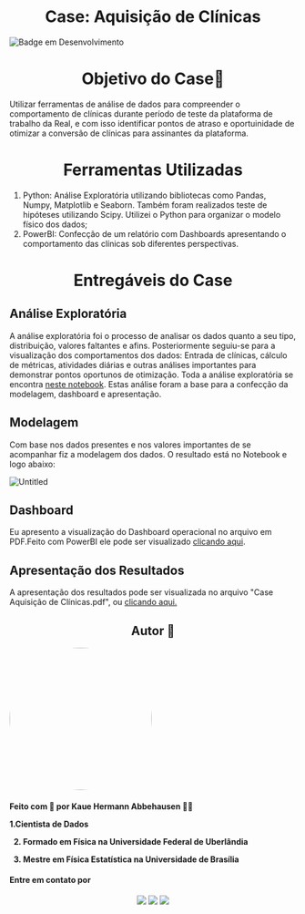 <h1 align="center"> Case: Aquisição de Clínicas </h1>

![Badge em Desenvolvimento](https://img.shields.io/static/v1?label=STATUS&message=COMPLETO&color=<COLOR>)

<h1 align ="center"> Objetivo do Case🤔</h1>

Utilizar ferramentas de análise de dados para compreender o comportamento de clínicas durante período de teste da plataforma de trabalho da Real, e com isso identificar pontos de atraso e oportuinidade de otimizar a conversão de clínicas para assinantes da plataforma. 

<h1 align ="center"> Ferramentas Utilizadas</h1>

1. Python: Análise Exploratória utilizando bibliotecas como Pandas, Numpy, Matplotlib e Seaborn. Também foram realizados teste de hipóteses utilizando Scipy. Utilizei o Python para organizar o modelo físico dos dados;
2. PowerBI: Confecção de um relatório com Dashboards apresentando o comportamento das clínicas sob diferentes perspectivas.

<h1 align ="center"> Entregáveis do Case</h1>

<h2 align ="left"> Análise Exploratória</h2>

A análise exploratória foi o processo de analisar os dados quanto a seu tipo, distribuição, valores faltantes e afins. Posteriormente seguiu-se para a visualização dos comportamentos dos dados: Entrada de clínicas, cálculo de métricas, atividades diárias e outras análises importantes para demonstrar pontos oportunos de otimização. Toda a análise exploratória se encontra [neste notebook](https://github.com/KaueAbbe/Aquisicao_Clinicas/blob/main/Analise%20Exploratoria.ipynb).
Estas análise foram a base para a confecção da modelagem, dashboard e apresentação.

<h2 align ="left"> Modelagem</h2>

Com base nos dados presentes e nos valores importantes de se acompanhar fiz a modelagem dos dados. O resultado está no Notebook e logo abaixo:

![Untitled](https://github.com/user-attachments/assets/30e56613-6833-4915-a909-39a044917b2b)

<h2 align ="left"> Dashboard</h2>

Eu apresento a visualização do Dashboard operacional no arquivo em PDF.Feito com PowerBI ele pode ser visualizado [clicando aqui](https://github.com/KaueAbbe/Aquisicao_Clinicas/blob/main/Dashboard_Aquisicao_Clinicas.pdf).

<h2 align ="left"> Apresentação dos Resultados</h2>

A apresentação dos resultados pode ser visualizada no arquivo "Case Aquisição de Clínicas.pdf", ou [clicando aqui.](https://github.com/KaueAbbe/Aquisicao_Clinicas/blob/main/Case%20Aquisição%20de%20Clínicas.pdf)

<h2 align ="center">Autor 🚀</h2>
<a>
<img style = "border-radius: 50%;" src = https://github.com/KaueAbbe/Analise_ChurnRate/assets/68445400/bd4b5b79-4826-4d72-91e4-5fc7532ac19b width="250px;" alt=""/>

 <sub><b></b></sub></a> 

<h4> Feito com 💙 por Kaue Hermann Abbehausen 👋🏽 
<br/> 

 
 1.Cientista de Dados
 
 2. Formado em Física na Universidade Federal de Uberlândia
 
 3. Mestre em Física Estatística na Universidade de Brasília</h4>
<h4> Entre em contato por</h4>
<div align = "center"> 

<div align = "center"> 
   <a href="https://www.linkedin.com/in/kaue-abbehausen-5b1922165/" target="_blank"><img src="https://img.shields.io/badge/-LinkedIn-%230077B5?style=for-the-badge&logo=linkedin&logoColor=white" target="_blank"></a> 
  <a href="https://www.instagram.com/kaue.hermann/" target="_blank"><img src="https://img.shields.io/badge/-Instagram-%23E4405F?style=for-the-badge&logo=instagram&logoColor=white" target="_blank"></a>
  <a href = "mailto:kaueabbehausen@gmail.com"><img src="https://img.shields.io/badge/Gmail-D14836?style=for-the-badge&logo=gmail&logoColor=white"></a>
</div>

